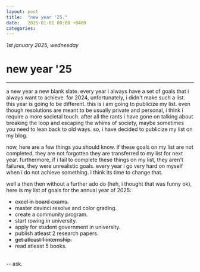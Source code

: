 ```yaml
---
layout: post
title:  "new year '25."
date:   2025-01-01 00:00 +0400
categories:
---
```


_1st january 2025, wednesday_

# new year '25
---

a new year a new blank slate. every year i always have a set of goals that i always want to achieve. for 2024, unfortunately, i didn't make such a list. this year is going to be different. this is i am going to publicize my list. even though resolutions are meant to be usually private and personal, i think i require a more societal touch. after all the rants i have gone on talking about breaking the loop and escaping the whims of society, maybe sometimes you need to lean back to old ways. so, i have decided to publicize my list on my blog.

now, here are a few things you should know. if these goals on my list are not completed, they are not forgotten they are transferred to my list for next year. furthermore, if i fail to complete these things on my list, they aren't failures, they were unrealistic goals. every year i go very hard on myself when i do not achieve something. i think its time to change that.

well a then then without a further ado do (heh, i thought that was funny ok), here is my list of goals for the annual year of 2025:

 - ~~excel in board exams.~~
 - master davinci resolve and color grading.
 - create a community program.
 - start rowing in university.
 - apply for student government in university.
 - publish atleast 2 research papers.
 - ~~get atleast 1 internship.~~
 - read atleast 5 books.

<br />-- ask.
